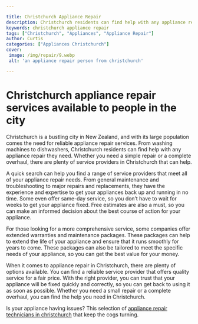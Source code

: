 ```yaml
---

title: Christchurch Appliance Repair
description: Christchurch residents can find help with any appliance repair they need, from washing machines to dishwashers. If you're in need of appliance repair, be sure to read this post for the best tips and advice.
keywords: christchurch appliance repair
tags: ["Christchurch", "Appliances", "Appliance Repair"]
author: Curtis
categories: ["Appliances Christchurch"]
cover: 
 image: /img/repair/9.webp
 alt: 'an appliance repair person from christchurch'

---
```


# Christchurch appliance repair services available to people in the city

Christchurch is a bustling city in New Zealand, and with its large population comes the need for reliable appliance repair services. From washing machines to dishwashers, Christchurch residents can find help with any appliance repair they need. Whether you need a simple repair or a complete overhaul, there are plenty of service providers in Christchurch that can help.

A quick search can help you find a range of service providers that meet all of your appliance repair needs. From general maintenance and troubleshooting to major repairs and replacements, they have the experience and expertise to get your appliances back up and running in no time. Some even offer same-day service, so you don’t have to wait for weeks to get your appliance fixed. Free estimates are also a must, so you can make an informed decision about the best course of action for your appliance.

For those looking for a more comprehensive service, some companies offer extended warranties and maintenance packages. These packages can help to extend the life of your appliance and ensure that it runs smoothly for years to come. These packages can also be tailored to meet the specific needs of your appliance, so you can get the best value for your money.

When it comes to appliance repair in Christchurch, there are plenty of options available. You can find a reliable service provider that offers quality service for a fair price. With the right provider, you can trust that your appliance will be fixed quickly and correctly, so you can get back to using it as soon as possible. Whether you need a small repair or a complete overhaul, you can find the help you need in Christchurch.

Is your appliance having issues? This selection of <a href="/pages/appliance-repair-technicians/new-zealand/christchurch/">appliance repair technicians in christchurch</a> that keep the cogs turning.